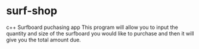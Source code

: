 # surf-shop
c++ Surfboard puchasing app
This program will allow you to input the quantity and size of the surfboard you would like to purchase and then it will give you the total amount due.
